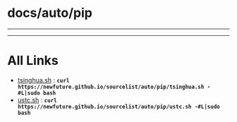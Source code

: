 
# docs/auto/pip
---



---

# All Links

* [tsinghua.sh](tsinghua.sh) : **`curl https://newfuture.github.io/sourcelist/auto/pip/tsinghua.sh -#L|sudo bash`** 
* [ustc.sh](ustc.sh) : **`curl https://newfuture.github.io/sourcelist/auto/pip/ustc.sh -#L|sudo bash`** 
